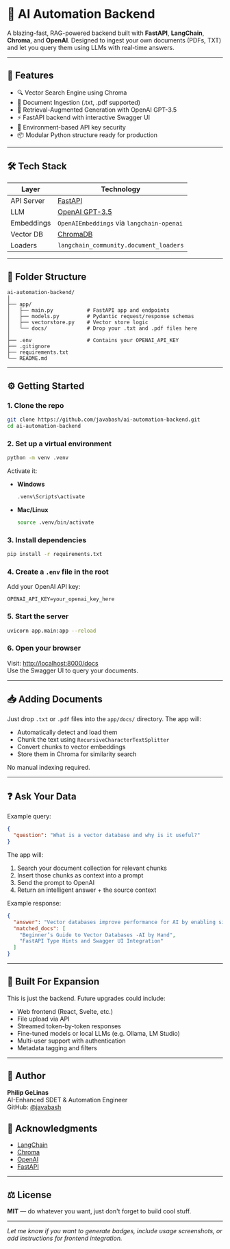 # 🤖 AI Automation Backend

A blazing-fast, RAG-powered backend built with **FastAPI**, **LangChain**, **Chroma**, and **OpenAI**. Designed to ingest your own documents (PDFs, TXT) and let you query them using LLMs with real-time answers.

---

## 🚀 Features

- 🔍 Vector Search Engine using Chroma
- 📄 Document Ingestion (.txt, .pdf supported)
- 🧠 Retrieval-Augmented Generation with OpenAI GPT-3.5
- ⚡ FastAPI backend with interactive Swagger UI
- 🔐 Environment-based API key security
- 📦 Modular Python structure ready for production

---

## 🛠 Tech Stack

| Layer       | Technology                       |
|-------------|-----------------------------------|
| API Server  | [FastAPI](https://fastapi.tiangolo.com)     |
| LLM         | [OpenAI GPT-3.5](https://platform.openai.com) |
| Embeddings  | `OpenAIEmbeddings` via `langchain-openai`   |
| Vector DB   | [ChromaDB](https://www.trychroma.com)        |
| Loaders     | `langchain_community.document_loaders`       |

---

## 📂 Folder Structure

```plaintext
ai-automation-backend/
│
├── app/
│   ├── main.py           # FastAPI app and endpoints
│   ├── models.py         # Pydantic request/response schemas
│   ├── vectorstore.py    # Vector store logic
│   └── docs/             # Drop your .txt and .pdf files here
│
├── .env                  # Contains your OPENAI_API_KEY
├── .gitignore
├── requirements.txt
└── README.md
```

---

## ⚙️ Getting Started

### 1. Clone the repo

```bash
git clone https://github.com/javabash/ai-automation-backend.git
cd ai-automation-backend
```

### 2. Set up a virtual environment

```bash
python -m venv .venv
```
Activate it:

- **Windows**
    ```bash
    .venv\Scripts\activate
    ```
- **Mac/Linux**
    ```bash
    source .venv/bin/activate
    ```

### 3. Install dependencies

```bash
pip install -r requirements.txt
```

### 4. Create a `.env` file in the root

Add your OpenAI API key:
```
OPENAI_API_KEY=your_openai_key_here
```

### 5. Start the server

```bash
uvicorn app.main:app --reload
```

### 6. Open your browser

Visit: [http://localhost:8000/docs](http://localhost:8000/docs)  
Use the Swagger UI to query your documents.

---

## 📥 Adding Documents

Just drop `.txt` or `.pdf` files into the `app/docs/` directory. The app will:

- Automatically detect and load them
- Chunk the text using `RecursiveCharacterTextSplitter`
- Convert chunks to vector embeddings
- Store them in Chroma for similarity search

No manual indexing required.

---

## ❓ Ask Your Data

Example query:
```json
{
  "question": "What is a vector database and why is it useful?"
}
```

The app will:

1. Search your document collection for relevant chunks
2. Insert those chunks as context into a prompt
3. Send the prompt to OpenAI
4. Return an intelligent answer + the source context

Example response:
```json
{
  "answer": "Vector databases improve performance for AI by enabling similarity search and handling high-dimensional data efficiently.",
  "matched_docs": [
    "Beginner’s Guide to Vector Databases -AI by Hand",
    "FastAPI Type Hints and Swagger UI Integration"
  ]
}
```

---

## 🧱 Built For Expansion

This is just the backend. Future upgrades could include:

- Web frontend (React, Svelte, etc.)
- File upload via API
- Streamed token-by-token responses
- Fine-tuned models or local LLMs (e.g. Ollama, LM Studio)
- Multi-user support with authentication
- Metadata tagging and filters

---

## 🧠 Author

**Philip GeLinas**  
AI-Enhanced SDET & Automation Engineer  
GitHub: [@javabash](https://github.com/javabash)

## 📘 Acknowledgments

- [LangChain](https://github.com/langchain-ai/langchain)
- [Chroma](https://www.trychroma.com)
- [OpenAI](https://openai.com)
- [FastAPI](https://fastapi.tiangolo.com)

---

## ⚖️ License

**MIT** — do whatever you want, just don't forget to build cool stuff.

---

*Let me know if you want to generate badges, include usage screenshots, or add instructions for frontend integration.*
